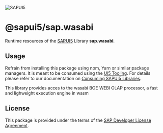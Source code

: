 ![SAPUI5](https://ui5.sap.com/resources/sap/ui/documentation/sdk/images/Logo_B_SAPUI5_H.png)

# @sapui5/sap.wasabi
Runtime resources of the [SAPUI5](https://sapui5.hana.ondemand.com) Library **sap.wasabi**.

## Usage
Refrain from installing this package using npm, Yarn or similar package managers.
It is meant to be consumed using the [UI5 Tooling](https://sap.github.io/ui5-tooling/).
For details please refer to our documentation on [Consuming SAPUI5 Libraries](https://sap.github.io/ui5-tooling/pages/SAPUI5/).

This library provides acces to the wasabi BOE WEBI OLAP processor, a fast and lighweight
execution engine in wasm

## License
This package is provided under the terms of the [SAP Developer License Agreement](https://tools.hana.ondemand.com/developer-license-3.1.txt).
